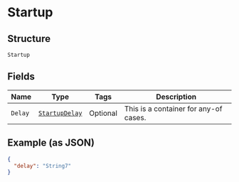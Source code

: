 
# Startup

## Structure

`Startup`

## Fields

| Name | Type | Tags | Description |
|  --- | --- | --- | --- |
| `Delay` | [`StartupDelay`](../../doc/models/containers/startup-delay.md) | Optional | This is a container for any-of cases. |

## Example (as JSON)

```json
{
  "delay": "String7"
}
```

